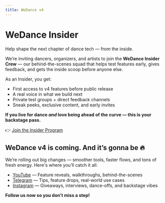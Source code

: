 ```yaml
---
title: WeDance v4
---
```


# WeDance Insider

Help shape the next chapter of dance tech — from the inside.

We’re inviting dancers, organizers, and artists to join the **WeDance Insider Crew** — our behind-the-scenes squad that helps test features early, gives feedback, and gets the inside scoop before anyone else.

As an Insider, you get:

- First access to v4 features before public release
- A real voice in what we build next
- Private test groups + direct feedback channels
- Sneak peeks, exclusive content, and early invites

**If you live for dance _and_ love being ahead of the curve — this is your backstage pass.**

👉 [Join the Insider Program](https://forms.gle/2dybHGduWA3GZkwy9)

## WeDance v4 is coming. And it’s gonna be 🔥

We’re rolling out big changes — smoother tools, faster flows, and tons of fresh energy. Here's where you’ll catch it all:

- [YouTube](https://www.youtube.com/@wedancevip) — Feature reveals, walkthroughs, behind-the-scenes
- [Telegram](https://t.me/wedancevip) — Tips, feature drops, real-world use cases
- [Instagram](https://instagram.com/wedance.vip) — Giveaways, interviews, dance-offs, and backstage vibes

**Follow us now so you don’t miss a step!**
